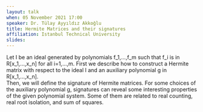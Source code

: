 ```yaml
---
layout: talk
when: 05 November 2021 17:00
speaker: Dr. Tülay Ayyıldız Akkoğlu
title: Hermite Matrices and their signatures
affiliation: Istanbul Technical University
slides:
---
```

Let I be an ideal generated by polynomials f_1,...,f_m such that f_i is in R[x_1,...,x_n] for all i=1,...,m. First we describe how to construct a Hermite matrix with respect to the ideal I and an auxiliary polynomial g in R[x_1,...,x_n].  
Then, we will define the signature of Hermite matrices. For some choices of the auxiliary polynomial g, signatures can reveal some interesting properties of the given polynomial system. Some of them are related to real counting, real root isolation, and sum of squares.

